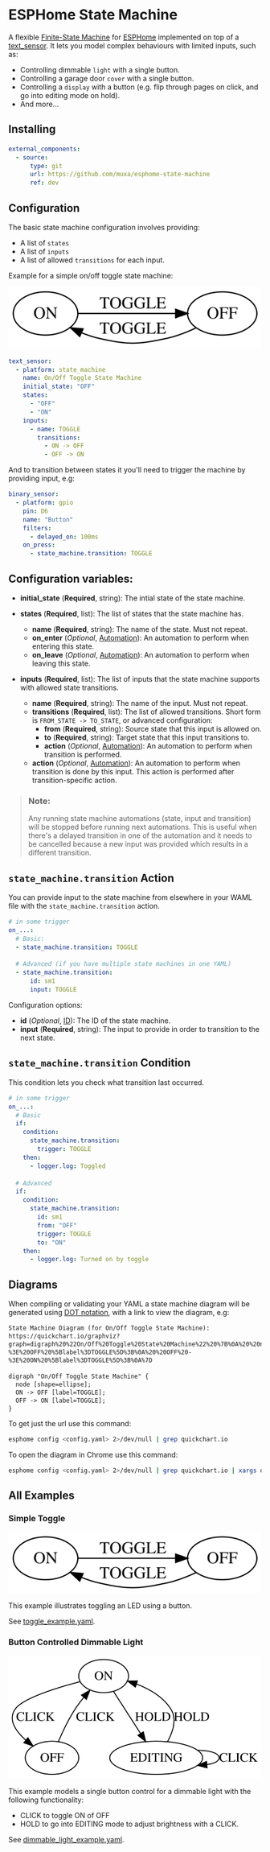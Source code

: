 # ESPHome State Machine
A flexible [Finite-State Machine](https://en.wikipedia.org/wiki/Finite-state_machine) for [ESPHome](https://esphome.io/) implemented on top of a [text_sensor](https://esphome.io/components/text_sensor/index.html). It lets you model complex behaviours with limited inputs, such as:

* Controlling dimmable `light` with a single button.
* Controlling a garage door `cover` with a single button.
* Controlling a `display` with a button (e.g. flip through pages on click, and go into editing mode on hold).
* And more...

## Installing

```yaml
external_components:
  - source:
      type: git
      url: https://github.com/muxa/esphome-state-machine
      ref: dev
```

## Configuration

The basic state machine configuration involves providing:

* A list of `states`
* A list of `inputs`
* A list of allowed `transitions` for each input.

Example for a simple on/off toggle state machine:

![Toggle State Machine Diagram](images/state-machine-toggle.svg)

```yaml
text_sensor:
  - platform: state_machine
    name: On/Off Toggle State Machine
    initial_state: "OFF"
    states:
      - "OFF"
      - "ON"
    inputs:
      - name: TOGGLE
        transitions:
          - ON -> OFF
          - OFF -> ON
```

And to transition between states it you'll need to trigger the machine by providing input, e.g:

```yaml
binary_sensor:
  - platform: gpio
    pin: D6
    name: "Button"
    filters:
      - delayed_on: 100ms
    on_press:
      - state_machine.transition: TOGGLE
```

## Configuration variables:

* **initial_state** (**Required**, string): The intial state of the state machine.
* **states** (**Required**, list): The list of states that the state machine has.

  * **name** (**Required**, string): The name of the state. Must not repeat.
  * **on_enter** (*Optional*, [Automation](https://esphome.io/guides/automations.html#automation)): An automation to perform when entering this state. 
  * **on_leave** (*Optional*, [Automation](https://esphome.io/guides/automations.html#automation)): An automation to perform when leaving this state. 

* **inputs** (**Required**, list): The list of inputs that the state machine supports with allowed state transitions.

  * **name** (**Required**, string): The name of the input. Must not repeat.
  * **transitions** (**Required**, list): The list of allowed transitions. Short form is `FROM_STATE -> TO_STATE`, or advanced configuration:
    * **from** (**Required**, string): Source state that this input is allowed on.
    * **to** (**Required**, string): Target state that this input transitions to.
    * **action** (*Optional*, [Automation](https://esphome.io/guides/automations.html#automation)): An automation to perform when transition is performed. 
  * **action** (*Optional*, [Automation](https://esphome.io/guides/automations.html#automation)): An automation to perform when transition is done by this input. This action is performed after transition-specific action. 

> ### Note:
>
> Any running state machine automations (state, input and transition) will be stopped before running next automations. This is useful when there's a delayed transition in one of the automation and it needs to be cancelled because a new input was provided which results in a different transition. 

## `state_machine.transition` Action

You can provide input to the state machine from elsewhere in your WAML file with the `state_machine.transition` action.
```yaml
# in some trigger
on_...:
  # Basic:
  - state_machine.transition: TOGGLE

  # Advanced (if you have multiple state machines in one YAML)
  - state_machine.transition:
      id: sm1
      input: TOGGLE
```

Configuration options:

* **id** (*Optional*, [ID](https://esphome.io/guides/configuration-types.html#config-id)): The ID of the state machine.
* **input** (**Required**, string): The input to provide in order to transition to the next state.

## `state_machine.transition` Condition

This condition lets you check what transition last occurred.

```yaml
# in some trigger
on_...:
  # Basic
  if:
    condition:
      state_machine.transition:
        trigger: TOGGLE
    then:
      - logger.log: Toggled

  # Advanced
  if:
    condition:
      state_machine.transition:
        id: sm1
        from: "OFF"
        trigger: TOGGLE
        to: "ON"
    then:
      - logger.log: Turned on by toggle
```

## Diagrams

When compiling or validating your YAML a state machine diagram will be generated using [DOT notation](https://en.wikipedia.org/wiki/DOT_(graph_description_language)), with a link to view the diagram, e.g:

```
State Machine Diagram (for On/Off Toggle State Machine):
https://quickchart.io/graphviz?graph=digraph%20%22On/Off%20Toggle%20State%20Machine%22%20%7B%0A%20%20node%20%5Bshape%3Dellipse%5D%3B%0A%20%20ON%20-%3E%20OFF%20%5Blabel%3DTOGGLE%5D%3B%0A%20%20OFF%20-%3E%20ON%20%5Blabel%3DTOGGLE%5D%3B%0A%7D

digraph "On/Off Toggle State Machine" {
  node [shape=ellipse];
  ON -> OFF [label=TOGGLE];
  OFF -> ON [label=TOGGLE];
}
``` 

To get just the url use this command:

```bash
esphome config <config.yaml> 2>/dev/null | grep quickchart.io
```

To open the diagram in Chrome use this command:

```bash
esphome config <config.yaml> 2>/dev/null | grep quickchart.io | xargs open -n -a "Google Chrome" --args "-0"
```


## All Examples

### Simple Toggle

![Simple Toggle State Machine Diagram](images/state-machine-toggle.svg)

This example illustrates toggling an LED using a button.

See [toggle_example.yaml](toggle_example.yaml).

### Button Controlled Dimmable Light

![Button Controlled Dimmable Light State Machine Diagram](images/state-machine-brightness.svg)

This example models a single button control for a dimmable light with the following functionality:
* CLICK to toggle ON of OFF
* HOLD to go into EDITING mode to adjust brightness with a CLICK.

See [dimmable_light_example.yaml](dimmable_light_example.yaml).

